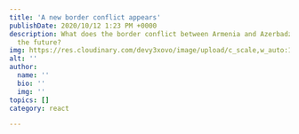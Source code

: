 ```yaml
---
title: 'A new border conflict appears'
publishDate: 2020/10/12 1:23 PM +0000
description: What does the border conflict between Armenia and Azerbadzjan mean for
  the future?
img: https://res.cloudinary.com/devy3xovo/image/upload/c_scale,w_auto:100,dpr_auto/v1603049459/climatecascades/nepal1_cmcfjo.jpg
alt: ''
author:
  name: ''
  bio: ''
  img: ''
topics: []
category: react

---
```

